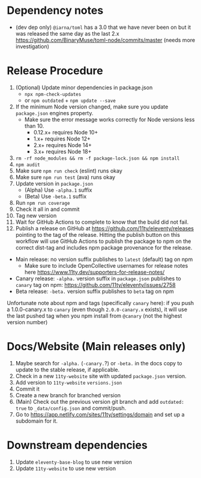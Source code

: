# Dependency notes

- (dev dep only) `@iarna/toml` has a 3.0 that we have never been on but it was released the same day as the last 2.x https://github.com/BinaryMuse/toml-node/commits/master (needs more investigation)

# Release Procedure

1. (Optional) Update minor dependencies in package.json
   - `npx npm-check-updates`
   - or `npm outdated` + `npm update --save`
1. If the minimum Node version changed, make sure you update `package.json` engines property.
   - Make sure the error message works correctly for Node versions less than 10.
     - 0.12.x+ requires Node 10+
     - 1.x+ requires Node 12+
     - 2.x+ requires Node 14+
     - 3.x+ requires Node 18+
1. `rm -rf node_modules && rm -f package-lock.json && npm install`
1. `npm audit`
1. Make sure `npm run check` (eslint) runs okay
1. Make sure `npm run test` (ava) runs okay
1. Update version in `package.json`
   - (Alpha) Use `-alpha.1` suffix
   - (Beta) Use `-beta.1` suffix
1. Run `npm run coverage`
1. Check it all in and commit
1. Tag new version
1. Wait for GitHub Actions to complete to know that the build did not fail.
1. Publish a release on GitHub at https://github.com/11ty/eleventy/releases pointing to the tag of the release. Hitting the publish button on this workflow will use GitHub Actions to publish the package to npm on the correct dist-tag and includes npm package provenance for the release.

- Main release: no version suffix publishes to `latest` (default) tag on npm
  - Make sure to include OpenCollective usernames for release notes here https://www.11ty.dev/supporters-for-release-notes/
- Canary release: `-alpha.` version suffix in `package.json` publishes to `canary` tag on npm: https://github.com/11ty/eleventy/issues/2758
- Beta release: `-beta.` version suffix publishes to `beta` tag on npm

Unfortunate note about npm and tags (specifically `canary` here): if you push a 1.0.0-canary.x to `canary` (even though `2.0.0-canary.x` exists), it will use the last pushed tag when you npm install from `@canary` (not the highest version number)

# Docs/Website (Main releases only)

1. Maybe search for `-alpha.` (`-canary.`?) or `-beta.` in the docs copy to update to the stable release, if applicable.
1. Check in a new `11ty-website` site with updated `package.json` version.
1. Add version to `11ty-website` `versions.json`
1. Commit it
1. Create a new branch for branched version
1. (Main) Check out the previous version git branch and add `outdated: true` to `_data/config.json` and commit/push.
1. Go to https://app.netlify.com/sites/11ty/settings/domain and set up a subdomain for it.

# Downstream dependencies

1. Update `eleventy-base-blog` to use new version
1. Update `11ty-website` to use new version
